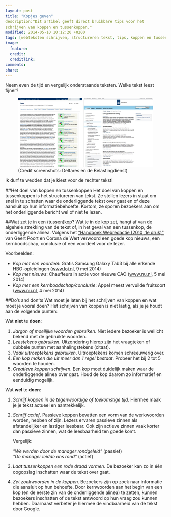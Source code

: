 ```yaml
---
layout: post
title: "Kopjes geven"
description:"Dit artikel geeft direct bruikbare tips voor het
schrijven van koppen en tussenkoppen."
modified: 2014-05-10 10:12:20 +0200
tags: [webteksten schrijven, structureren tekst, tips, koppen en tussenkoppen]
image:
  feature: 
  credit: 
  creditlink:
comments: 
share: 
---
```

Neem even de tijd en vergelijk onderstaande teksten. Welke tekst leest
fijner?
<figure>
<a href="../images/koppen.jpg" ><img src="../thumbnails/koppen_resized.jpg" alt="Voorbeelden van webteksten
met en zonder tussenkoppen" title="Voorbeelden van webteksten met en
zonder tussenkoppen"></a>
<figcaption>(Credit screenshots: Deltares en de Belastingdienst)</figcaption>
</figure>
Ik durf te wedden dat je kiest voor de rechter tekst!

##Het doel van koppen en tussenkoppen
Het doel van koppen en tussenkoppen is het structureren van tekst. Ze
stellen lezers in staat om snel in te schatten waar de onderliggende
tekst over gaat en of deze aansluit op hun informatiebehoefte. Kortom,
ze sporen bezoekers aan om het onderliggende bericht wel of niet te
lezen.

##Wat zet je in een (tussen)kop?
Wat je in de kop zet, hangt af van de algehele strekking van de tekst of, in het geval van een tussenkop, de onderliggende alinea. 
Volgens het <a href="http://www.bol.com/nl/p/handboek-webredactie/1001004009905814">
“Handboek Webredactie (2010, 1e druk)"</a> van Geert Poort en
Corona de Wert verwoord een goede kop nieuws, een kernboodschap,
conclusie of een voordeel voor de lezer.

Voorbeelden:

-  _Kop met een voordeel_: Gratis Samsung Galaxy Tab3 bij alle erkende
   HBO-opleidingen (www.loi.nl, 9 mei 2014)  
- _Kop met nieuws_: Chauffeurs in actie voor nieuwe
 CAO (www.nu.nl, 5 mei 2014)  
-  _Kop met een kernboodschap/conclusie_: Appel meest vervuilde
 fruitsoort (www.nu.nl, 4 mei 2014)

##Do’s and don’ts
Wat moet je laten bij het schrijven van koppen en wat moet je vooral doen?
Het schrijven van koppen is niet lastig, als je je houdt aan de volgende punten:

Wat **niet** te **doen**:

1.	_Jargon of moeilijke woorden gebruiken_. Niet iedere bezoeker is wellicht bekend met de gebruikte woorden. 
2.	_Leestekens gebruiken_. Uitzondering hierop zijn het vraagteken of dubbele punten met aanhalingstekens (citaat).
3.	_Vaak uitroeptekens gebruiken_. Uitroeptekens komen schreeuwerig over. 
4.	_Een kop maken die uit meer dan 1 regel bestaat_. Probeer het bij 2 tot 5 woorden te houden. 
5.	_Creatieve koppen schrijven_. Een kop moet duidelijk maken waar de onderliggende alinea over gaat. Houd de kop daarom zo informatief en eenduidig mogelijk. 

Wat **wel** te **doen**:

1.	_Schrijf koppen in de tegenwoordige of toekomstige tijd_. Hiermee maak je je tekst actueel en aantrekkelijk. 
2.	_Schrijf actief_. Passieve koppen bevatten een vorm van de werkwoorden worden, hebben of zijn. Lezers ervaren passieve
      zinnen als afstandelijker en lastiger leesbaar.  Ook zijn actieve zinnen vaak korter dan passieve zinnen, wat de
      leesbaarheid ten goede komt.

	Vergelijk:
	
	 _"We werden door de manager rondgeleid"_ (passief)  
	 _"De manager leidde ons rond"_ (actief)
	
3.	_Laat tussenkoppen een rode draad vormen_. De bezoeker kan zo in één oogopslag inschatten waar de tekst over gaat. 
4.	_Zet zoekwoorden in de koppen_. Bezoekers zijn op zoek naar informatie die aansluit op hun behoefte. Door kernwoorden aan het begin van een kop (en de eerste zin van de onderliggende alinea) te zetten, kunnen bezoekers inschatten of de tekst antwoord op hun vraag zou kunnen  hebben. Daarnaast verbeter je hiermee de vindbaarheid van de tekst door Google.
